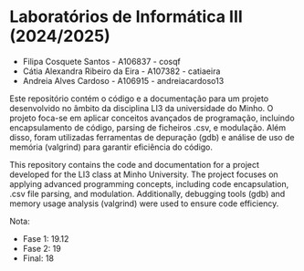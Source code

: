 # Laboratórios de Informática III (2024/2025)

* Filipa Cosquete Santos - A106837 - cosqf
* Cátia Alexandra Ribeiro da Eira - A107382 - catiaeira
* Andreia Alves Cardoso - A106915 - andreiacardoso13

Este repositório contém o código e a documentação para um projeto desenvolvido no âmbito da disciplina LI3 da universidade do Minho. O projeto foca-se em aplicar conceitos avançados de programação, incluindo encapsulamento de código, parsing de ficheiros .csv, e modulação. Além disso, foram utilizadas ferramentas de depuração (gdb) e análise de uso de memória (valgrind) para garantir eficiência do código.

This repository contains the code and documentation for a project developed for the LI3 class at Minho University. The project focuses on applying advanced programming concepts, including code encapsulation, .csv file parsing, and modulation. Additionally, debugging tools (gdb) and memory usage analysis (valgrind) were used to ensure code efficiency.

Nota:
* Fase 1: 19.12
* Fase 2: 19
* Final: 18
